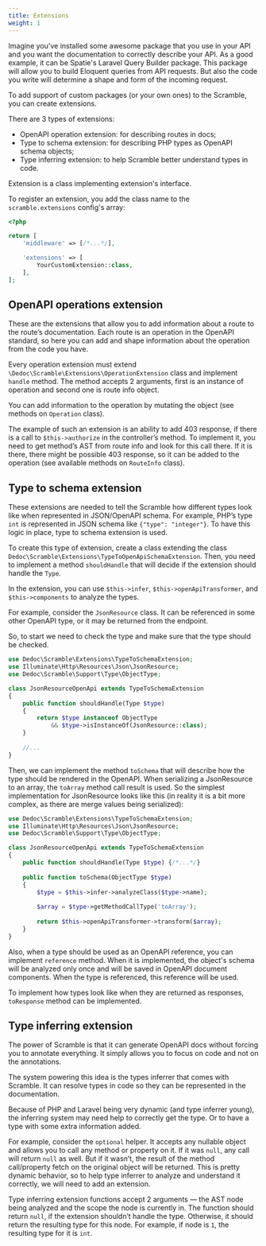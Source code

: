 ```yaml
---
title: Extensions
weight: 1
---
```

Imagine you've installed some awesome package that you use in your API and you want the documentation to correctly describe your API. As a good example, it can be Spatie's Laravel Query Builder package. This package will allow you to build Eloquent queries from API requests. But also the code you write will determine a shape and form of the incoming request.

To add support of custom packages (or your own ones) to the Scramble, you can create extensions.

There are 3 types of extensions:

- OpenAPI operation extension: for describing routes in docs;
- Type to schema extension: for describing PHP types as OpenAPI schema objects;
- Type inferring extension: to help Scramble better understand types in code.

Extension is a class implementing extension's interface. 

To register an extension, you add the class name to the `scramble.extensions` config's array:

```php
<?php

return [
    'middleware' => [/*...*/],

    'extensions' => [
        YourCustomExtension::class,
    ],
];
```

## OpenAPI operations extension

These are the extensions that allow you to add information about a route to the route’s documentation. Each route is an operation in the OpenAPI standard, so here you can add and shape information about the operation from the code you have.

Every operation extension must extend `\Dedoc\Scramble\Extensions\OperationExtension` class and implement `handle` method. The method accepts 2 arguments, first is an instance of operation and second one is route info object.

You can add information to the operation by mutating the object (see methods on `Operation` class).

The example of such an extension is an ability to add 403 response, if there is a call to `$this->authorize` in the controller’s method. To implement it, you need to get method’s AST from route info and look for this call there. If it is there, there might be possible 403 response, so it can be added to the operation (see available methods on `RouteInfo` class).

## Type to schema extension

These extensions are needed to tell the Scramble how different types look like when represented in JSON/OpenAPI schema. For example, PHP’s type `int` is represented in JSON schema like `{"type": "integer"}`. To have this logic in place, type to schema extension is used.

To create this type of extension, create a class extending the class `Dedoc\Scramble\Extensions\TypeToOpenApiSchemaExtension`. Then, you need to implement a method `shouldHandle` that will decide if the extension should handle the `Type`.

In the extension, you can use `$this->infer`, `$this->openApiTransformer`, and `$this->components` to analyze the types.

For example, consider the `JsonResource` class. It can be referenced in some other OpenAPI type, or it may be returned from the endpoint.

So, to start we need to check the type and make sure that the type should be checked.

```php
use Dedoc\Scramble\Extensions\TypeToSchemaExtension;
use Illuminate\Http\Resources\Json\JsonResource;
use Dedoc\Scramble\Support\Type\ObjectType;

class JsonResourceOpenApi extends TypeToSchemaExtension
{
    public function shouldHandle(Type $type)
    {
        return $type instanceof ObjectType 
            && $type->isInstanceOf(JsonResource::class);
    }
    
    //...
}
```

Then, we can implement the method `toSchema` that will describe how the type should be rendered in the OpenAPI. When serializing a JsonResource to an array, the `toArray` method call result is used. So the simplest implementation for JsonResource looks like this (in reality it is a bit more complex, as there are merge values being serialized):

```php
use Dedoc\Scramble\Extensions\TypeToSchemaExtension;
use Illuminate\Http\Resources\Json\JsonResource;
use Dedoc\Scramble\Support\Type\ObjectType;

class JsonResourceOpenApi extends TypeToSchemaExtension
{
    public function shouldHandle(Type $type) {/*...*/}
    
    public function toSchema(ObjectType $type)
    {
        $type = $this->infer->analyzeClass($type->name);
        
        $array = $type->getMethodCallType('toArray');
        
        return $this->openApiTransformer->transform($array);
    }
}
```

Also, when a type should be used as an OpenAPI reference, you can implement `reference` method. When it is implemented, the object's schema will be analyzed only once and will be saved in OpenAPI document components. When the type is referenced, this reference will be used. 

To implement how types look like when they are returned as responses, `toResponse` method can be implemented.

## Type inferring extension

The power of Scramble is that it can generate OpenAPI docs without forcing you to annotate everything. It simply allows you to focus on code and not on the annotations.

The system powering this idea is the types inferrer that comes with Scramble. It can resolve types in code so they can be represented in the documentation.

Because of PHP and Laravel being very dynamic (and type inferrer young), the inferring system may need help to correctly get the type. Or to have a type with some extra information added.

For example, consider the `optional` helper. It accepts any nullable object and allows you to call any method or property on it. If it was `null`, any call will return `null` as well. But if it wasn’t, the result of the method call/property fetch on the original object will be returned. This is pretty dynamic behavior, so to help type inferrer to analyze and understand it correctly, we will need to add an extension.

Type inferring extension functions accept 2 arguments — the AST node being analyzed and the scope the node is currently in. The function should return `null`, if the extension shouldn’t handle the type. Otherwise, it should return the resulting type for this node. For example, if node is `1`, the resulting type for it is `int`.
